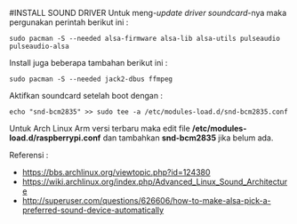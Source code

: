 #INSTALL SOUND DRIVER
Untuk meng-*update driver* *soundcard*-nya maka pergunakan perintah berikut ini :

    sudo pacman -S --needed alsa-firmware alsa-lib alsa-utils pulseaudio pulseaudio-alsa
    
Install juga beberapa tambahan berikut ini :

    sudo pacman -S --needed jack2-dbus ffmpeg
    
Aktifkan soundcard setelah boot dengan :

    echo "snd-bcm2835" >> sudo tee -a /etc/modules-load.d/snd-bcm2835.conf

Untuk Arch Linux Arm versi terbaru maka edit file **/etc/modules-load.d/raspberrypi.conf** dan tambahkan **snd-bcm2835** jika belum ada.

Referensi :
- https://bbs.archlinux.org/viewtopic.php?id=124380
- https://wiki.archlinux.org/index.php/Advanced_Linux_Sound_Architecture
- http://superuser.com/questions/626606/how-to-make-alsa-pick-a-preferred-sound-device-automatically
